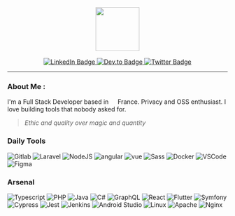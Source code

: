 <style>
    #badges {
        margin-top: 16px
    }
</style>

<div id="header" align="center">
  <img src="https://media.giphy.com/media/v1.Y2lkPTc5MGI3NjExaW1qNGFreDQ2bzJzdDZzcDZvMmRod3puaHBxajUyeTFjamZjdDFvNyZlcD12MV9pbnRlcm5hbF9naWZfYnlfaWQmY3Q9cw/Oj25fisQ3zhukVWY96/giphy.gif" width="100"/>

<div id="badges">
    <a href="https://www.linkedin.com/in/adrien-vaucard/">
        <img src="https://img.shields.io/badge/LinkedIn-0077B5?style=flat&logo=linkedin&logoColor=white" alt="LinkedIn Badge"/>
    </a>
    <a href="#">
        <img src="https://img.shields.io/badge/website-%31DE91?style=flat&logo=About.me&logoColor=white" alt="Dev.to Badge"/>
    </a>
    <a href="https://codepen.com">
        <img src="https://img.shields.io/badge/Codepen-000000?style=flat&logo=codepen&logoColor=white" alt="Twitter Badge"/>
    </a>
</div>
</div>

---

### About Me :

I'm a Full Stack Developer based in <img src="https://cdn-icons-png.flaticon.com/512/197/197560.png" width="13"/> France. Privacy and OSS enthusiast. I love building tools that nobody asked for.

> *Ethic and quality over magic and quantity*

### Daily Tools

<p>
    <img alt="Gitlab" src="https://img.shields.io/badge/-GitLab%20CI-330F63?style=flat&logo=gitlab&logoColor=white" />
    <img alt="Laravel" src="https://img.shields.io/badge/Laravel-FF2D20?style=flat&logo=laravel&logoColor=white" />
    <img alt="NodeJS" src="https://img.shields.io/badge/Node.js-43853D?style=flat&logo=node.js&logoColor=white" />
    <img alt="angular" src="https://img.shields.io/badge/-Angular-DD0031?style=flat&logo=angular&logoColor=white" />
    <img alt="vue" src="https://img.shields.io/badge/Vue-35495E?style=flat&logo=vue.js&logoColor=4FC08D" />
    <img alt="Sass" src="https://img.shields.io/badge/-Sass-CC6699?style=flat&logo=sass&logoColor=white" />
    <img alt="Docker" src="https://img.shields.io/badge/-Docker-46a2f1?style=flat&logo=docker&logoColor=white" />
    <img alt="VSCode" src="https://img.shields.io/badge/Visual_Studio_Code-0078D4?style=flat&logo=visual%20studio%20code&logoColor=white" />
    <img alt="Figma" src="https://img.shields.io/badge/Figma-F24E1E?style=flat&logo=figma&logoColor=white" />
</p>

### Arsenal

<p>
    <img alt="Typescript" src="https://img.shields.io/badge/TypeScript-007ACC?style=flat&logo=typescript&logoColor=white" />
    <img alt="PHP" src="https://img.shields.io/badge/PHP-777BB4?style=flat&logo=php&logoColor=white" />
    <img alt="Java" src="https://img.shields.io/badge/Java-ED8B00?style=flat&logo=openjdk&logoColor=white" />
    <img alt="C#" src="https://img.shields.io/badge/c%23-%23239120.svg?style=flat&logo=c-sharp&logoColor=white" />
    <img alt="GraphQL" src="https://img.shields.io/badge/-GraphQL-E10098?style=flat&logo=graphql&logoColor=white" />
    <img alt="React" src="https://img.shields.io/badge/React-20232A?style=flat&logo=react&logoColor=61DAFB" />
    <img alt="Flutter" src="https://img.shields.io/badge/Flutter-02569B?style=flat&logo=flutter&logoColor=white" />
    <img alt="Symfony" src="https://img.shields.io/badge/symfony-%23000000.svg?flat&logo=symfony&logoColor=white" />
    <img alt="Cypress" src="https://img.shields.io/badge/-cypress-%23E5E5E5?style=flat&logo=cypress&logoColor=058a5e" />
    <img alt="Jest" src="https://img.shields.io/badge/-jest-%23C21325?style=flat&logo=jest&logoColor=white" />
    <img alt="Jenkins" src="https://img.shields.io/badge/jenkins-%232C5263.svg?style=flat&logo=jenkins&logoColor=white" />
    <img alt="Android Studio" src="https://img.shields.io/badge/Android%20Studio-3DDC84.svg?style=flat&logo=android-studio&logoColor=white" />
    <img alt="Linux" src="https://img.shields.io/badge/Linux-FCC624?style=flat&logo=linux&logoColor=black" />
    <img alt="Apache" src="https://img.shields.io/badge/apache-%23D42029.svg?style=flat&logo=apache&logoColor=white" />
    <img alt="Nginx" src="https://img.shields.io/badge/nginx-%23009639.svg?style=flat&logo=nginx&logoColor=white" />
</p>